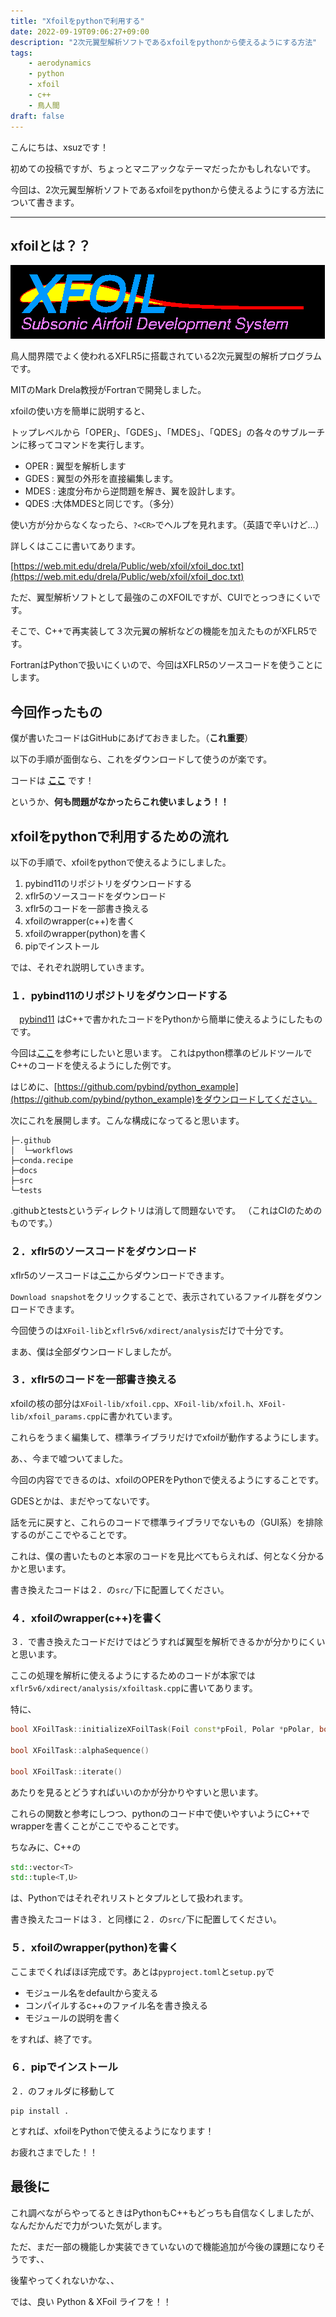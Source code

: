 ```yaml
---
title: "Xfoilをpythonで利用する"
date: 2022-09-19T09:06:27+09:00
description: "2次元翼型解析ソフトであるxfoilをpythonから使えるようにする方法"
tags:
    - aerodynamics
    - python
    - xfoil
    - c++
    - 鳥人間
draft: false
---
```


こんにちは、xsuzです！

初めての投稿ですが、ちょっとマニアックなテーマだったかもしれないです。

今回は、2次元翼型解析ソフトであるxfoilをpythonから使えるようにする方法について書きます。

---

## xfoilとは？？

[![](img/xfoil_logo.gif)][xfoil]

鳥人間界隈でよく使われるXFLR5に搭載されている2次元翼型の解析プログラムです。

MITのMark Drela教授がFortranで開発しました。

xfoilの使い方を簡単に説明すると、

トップレベルから「OPER」、「GDES」、「MDES」、「QDES」の各々のサブルーチンに移ってコマンドを実行します。

* OPER : 翼型を解析します
* GDES : 翼型の外形を直接編集します。
* MDES : 速度分布から逆問題を解き、翼を設計します。
* QDES :大体MDESと同じです。（多分）

使い方が分からなくなったら、`?<CR>`でヘルプを見れます。（英語で辛いけど…）

詳しくはここに書いてあります。

[https://web.mit.edu/drela/Public/web/xfoil/xfoil_doc.txt](https://web.mit.edu/drela/Public/web/xfoil/xfoil_doc.txt)


ただ、翼型解析ソフトとして最強のこのXFOILですが、CUIでとっつきにくいです。

そこで、C++で再実装して３次元翼の解析などの機能を加えたものがXFLR5です。

FortranはPythonで扱いにくいので、今回はXFLR5のソースコードを使うことにします。

## 今回作ったもの

僕が書いたコードはGitHubにあげておきました。（**これ重要**）

以下の手順が面倒なら、これをダウンロードして使うのが楽です。

コードは **[ここ](https://github.com/xsuz/xfoil-py)** です！

というか、**何も問題がなかったらこれ使いましょう！！**

## xfoilをpythonで利用するための流れ

以下の手順で、xfoilをpythonで使えるようにしました。

1. pybind11のリポジトリをダウンロードする
1. xflr5のソースコードをダウンロード
1. xflr5のコードを一部書き換える
1. xfoilのwrapper(c++)を書く
1. xfoilのwrapper(python)を書く
1. pipでインストール

では、それぞれ説明していきます。

### １．pybind11のリポジトリをダウンロードする

　[pybind11](https://github.com/pybind/pybind11) はC++で書かれたコードをPythonから簡単に使えるようにしたものです。

今回は[ここ](https://github.com/pybind/python_example)を参考にしたいと思います。
これはpython標準のビルドツールでC++のコードを使えるようにした例です。

はじめに、[https://github.com/pybind/python_example](https://github.com/pybind/python_example)をダウンロードしてください。

次にこれを展開します。こんな構成になってると思います。

```
├─.github
│  └─workflows
├─conda.recipe
├─docs
├─src
└─tests
```

.githubとtestsというディレクトリは消して問題ないです。
（これはCIのためのものです。）

### ２．xflr5のソースコードをダウンロード

xflr5のソースコードは[ここ](https://sourceforge.net/p/xflr5/code/HEAD/tree/trunk/xflr5/)からダウンロードできます。

`Download snapshot`をクリックすることで、表示されているファイル群をダウンロードできます。

今回使うのは`XFoil-lib`と`xflr5v6/xdirect/analysis`だけで十分です。

まあ、僕は全部ダウンロードしましたが。

### ３．xflr5のコードを一部書き換える

xfoilの核の部分は`XFoil-lib/xfoil.cpp`、`XFoil-lib/xfoil.h`、`XFoil-lib/xfoil_params.cpp`に書かれています。

これらをうまく編集して、標準ライブラリだけでxfoilが動作するようにします。

あ、、今まで嘘ついてました。

今回の内容でできるのは、xfoilのOPERをPythonで使えるようにすることです。

GDESとかは、まだやってないです。

話を元に戻すと、これらのコードで標準ライブラリでないもの（GUI系）を排除するのがここでやることです。

これは、僕の書いたものと本家のコードを見比べてもらえれば、何となく分かるかと思います。

書き換えたコードは２．の`src/`下に配置してください。

### ４．xfoilのwrapper(c++)を書く

３．で書き換えたコードだけではどうすれば翼型を解析できるかが分かりにくいと思います。

ここの処理を解析に使えるようにするためのコードが本家では`xflr5v6/xdirect/analysis/xfoiltask.cpp`に書いてあります。

特に、

```cpp
bool XFoilTask::initializeXFoilTask(Foil const*pFoil, Polar *pPolar, bool bViscous, bool bInitBL, bool bFromZero)

bool XFoilTask::alphaSequence()

bool XFoilTask::iterate()
```

あたりを見るとどうすればいいのかが分かりやすいと思います。

これらの関数と参考にしつつ、pythonのコード中で使いやすいようにC++でwrapperを書くことがここでやることです。

ちなみに、C++の

```cpp
std::vector<T>
std::tuple<T,U>
```

は、Pythonではそれぞれリストとタプルとして扱われます。

書き換えたコードは３．と同様に２．の`src/`下に配置してください。

### ５．xfoilのwrapper(python)を書く

ここまでくればほぼ完成です。あとは`pyproject.toml`と`setup.py`で

* モジュール名をdefaultから変える
* コンパイルするc++のファイル名を書き換える
* モジュールの説明を書く

をすれば、終了です。

### ６．pipでインストール

２．のフォルダに移動して

```shell
pip install .
```

とすれば、xfoilをPythonで使えるようになります！

お疲れさまでした！！

## 最後に

これ調べながらやってるときはPythonもC++もどっちも自信なくしましたが、なんだかんだで力がついた気がします。

ただ、まだ一部の機能しか実装できていないので機能追加が今後の課題になりそうです、、

後輩やってくれないかな、、

では、良い Python & XFoil ライフを！！

[xfoil]:https://web.mit.edu/drela/Public/web/xfoil/